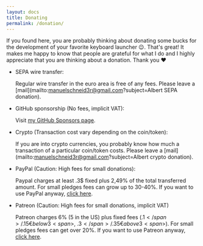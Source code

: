 ```yaml
---
layout: docs
title: Donating
permalink: /donation/
---
```

 
If you found here, you are probably thinking about donating some bucks for the development of your favorite keyboard launcher 😉. That's great! It makes me happy to know that people are grateful for what I do and I highly appreciate that you are thinking about a donation. Thank you ❤️

* SEPA wire transfer:

  Regular wire transfer in the euro area is free of any fees. Please leave a [mail](mailto:manuelschneid3r@gmail.com?subject=Albert SEPA donation).

* GitHub sponsorship (No fees, implicit VAT):

  Visit [my GitHub Sponsors page](https://github.com/sponsors/ManuelSchneid3r).

* Crypto (Transaction cost vary depending on the coin/token):

  If you are into crypto currencies, you probably know how much a transaction of a particular coin/token costs. Please leave a [mail](mailto:manuelschneid3r@gmail.com?subject=Albert crypto donation).

* PayPal (Caution: High fees for small donations):

  Paypal charges at least .3$ fixed plus 2,49% of the total transferred amount. For small pledges fees can grow up to 30-40%. If you want to use PayPal anyway, [click here](https://www.paypal.com/cgi-bin/webscr?cmd=_s-xclick&hosted_button_id=W74BQPKPGNSNC).

* Patreon (Caution: High fees for small donations, implicit VAT)

  Patreon charges 6% (5 in the US) plus fixed fees (.1<span>$</span>/.15€ below 3<span>$</span>, .3<span>$</span>/.35€ above 3<span>$</span>). For small pledges fees can get over 20%. If you want to use Patreon anyway, [click here](https://www.patreon.com/bePatron?u=4631163).


